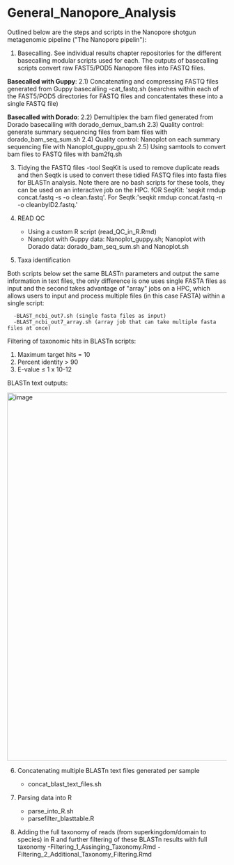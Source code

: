 # General_Nanopore_Analysis

Outlined below are the steps and scripts in the Nanopore shotgun metagenomic pipeline ("The Nanopore pipelin"):

1) Basecalling. See individual results chapter repositories for the different basecalling modular scripts used for each. The outputs of basecalling scripts convert raw FAST5/POD5 Nanopore files into FASTQ files.

**Basecalled with Guppy**:
2.1) Concatenating and compressing FASTQ files generated from Guppy basecalling
      -cat_fastq.sh (searches within each of the FAST5/POD5 directories for FASTQ files and concatentates these into a single FASTQ file)

**Basecalled with Dorado**:
2.2) Demultiplex the bam filed generated from Dorado basecalling with dorado_demux_bam.sh
2.3) Quality control: generate summary sequencing files from bam files with dorado_bam_seq_sum.sh
2.4) Quality control: Nanoplot on each summary sequencing file with Nanoplot_guppy_gpu.sh 
2.5) Using samtools to convert bam files to FASTQ files with bam2fq.sh

3) Tidying the FASTQ files
      -tool SeqKit is used to remove duplicate reads and then Seqtk is used to convert these tidied FASTQ files into fasta files for BLASTn analysis. Note there are no bash scripts for these tools, they can be used on an interactive job on the HPC. fOR SeqKit: 'seqkit rmdup concat.fastq -s -o clean.fastq'. For Seqtk:'seqkit rmdup concat.fastq -n -o cleanbyID2.fastq.'
   
4) READ QC
      - Using a custom R script (read_QC_in_R.Rmd)
      - Nanoplot with Guppy data: Nanoplot_guppy.sh; Nanoplot with Dorado data: dorado_bam_seq_sum.sh and Nanoplot.sh
        
5) Taxa identification
   
 Both scripts below set the same BLASTn parameters and output the same information in text files, the only difference is one uses single FASTA files as input and the second takes advantage of "array" jobs on a HPC, which allows users to input and process multiple files (in this case FASTA) within a single script:

      -BLAST_ncbi_out7.sh (single fasta files as input)
      -BLAST_ncbi_out7_array.sh (array job that can take multiple fasta files at once)


Filtering of taxonomic hits in BLASTn scripts:
1.	Maximum target hits = 10
2.	Percent identity > 90
3.	E-value ≤ 1 x 10-12

BLASTn text outputs:


<img width="670" height="845" alt="image" src="https://github.com/user-attachments/assets/b2a242e3-a118-436f-9a01-dccc07171d60" />

6) Concatenating multiple BLASTn text files generated per sample
      - concat_blast_text_files.sh
        
7) Parsing data into R
      - parse_into_R.sh
      - parsefilter_blasttable.R

8) Adding the full taxonomy of reads (from superkingdom/domain to species) in R and further filtering of these BLASTn results with full taxonomy
   -Filtering_1_Assinging_Taxonomy.Rmd
   -Filtering_2_Additional_Taxonomy_Filtering.Rmd


      
